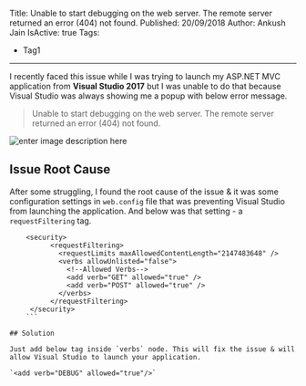 Title: Unable to start debugging on the web server. The remote server returned an error (404) not found.
Published: 20/09/2018
Author: Ankush Jain
IsActive: true
Tags:
  - Tag1
---
I recently faced this issue while I was trying to launch my ASP.NET MVC application from **Visual Studio 2017** but I was unable to do that because Visual Studio was always showing me a popup with below error message.

> Unable to start debugging on the web server. The remote server returned an error (404) not found.

![enter image description here](/img/blogs/unable-to-start-debugging-on-the-web-server-the-remote-server-returned-an-error-404-not-found/unable-to-start-debugging-on-the-web-server-the-remote-server-returned-an-error-404-not-found.png)

## Issue Root Cause

After some struggling, I found the root cause of the issue & it was some configuration settings in `web.config` file that was preventing Visual Studio from launching the application. And below was that setting - a `requestFiltering` tag.

```
    <security>
          <requestFiltering>
            <requestLimits maxAllowedContentLength="2147483648" />
            <verbs allowUnlisted="false">
              <!--Allowed Verbs-->
              <add verb="GET" allowed="true" />
              <add verb="POST" allowed="true" />
            </verbs>
          </requestFiltering>
     </security>
    ```

## Solution

Just add below tag inside `verbs` node. This will fix the issue & will allow Visual Studio to launch your application.

`<add verb="DEBUG" allowed="true"/>`

                